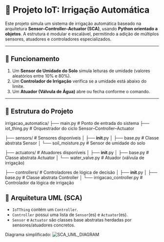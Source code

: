 # 🌿 Projeto IoT: Irrigação Automática

Este projeto simula um sistema de irrigação automática baseado na arquitetura **Sensor–Controller–Actuator (SCA)**, usando **Python orientado a objetos**. A estrutura é modular e escalável, permitindo a adição de múltiplos sensores, atuadores e controladores especializados.

---

## 🔧 Funcionamento

1. Um **Sensor de Umidade do Solo** simula leituras de umidade (valores aleatórios entre 10% e 80%).
2. Um **Controlador de Irrigação** verifica se a umidade está abaixo do limite.
3. Um **Atuador (Válvula de Água)** abre ou fecha conforme o comando.

---

## 🧱 Estrutura do Projeto
irrigacao_automatica/
├── main.py                      # Ponto de entrada do sistema
├── iot_thing.py                 # Orquestrador do ciclo Sensor–Controller–Actuator

├── sensors/                     # Sensores disponíveis
│   ├── __init__.py
│   ├── base.py                  # Classe abstrata Sensor
│   └── soil_moisture.py         # Sensor de umidade do solo

├── actuators/                   # Atuadores disponíveis
│   ├── __init__.py
│   ├── base.py                  # Classe abstrata Actuator
│   └── water_valve.py           # Atuador (válvula de irrigação)

├── controllers/                 # Controladores de lógica de decisão
│   ├── __init__.py
│   ├── base.py                  # Classe abstrata Controller
│   └── irrigacao_controller.py # Controlador da lógica de irrigação


## 🔄 Arquitetura UML (SCA)

- `IoTThing` contém um `Controller`.
- `Controller` possui uma lista de `Sensor`(es) e `Actuator`(es).
- `Sensor` e `Actuator` são classes base abstratas herdadas por sensores/atuadores concretos.

Diagrama simplificado:
![SCA_UML_DIAGRAM](https://github.com/user-attachments/assets/a59d25f9-2927-480e-8e02-a121bc0e7a69)

